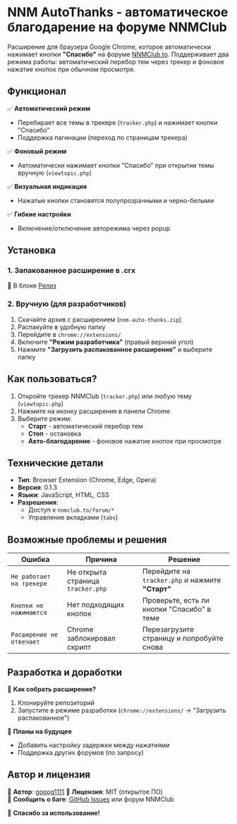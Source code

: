 # NNM AutoThanks - автоматическое благодарение на форуме NNMClub

Расширение для браузера Google Chrome, которое автоматически нажимает кнопки **"Спасибо"** на форуме [NNMClub.to](nnmclub.to). Поддерживает два режима работы: автоматический перебор тем через трекер и фоновое нажатие кнопок при обычном просмотре.

## Функционал
✅ **Автоматический режим**  
   - Перебирает все темы в трекере (`tracker.php`) и нажимает кнопки "Спасибо"  
   - Поддержка пагинации (переход по страницам трекера)  

✅ **Фоновый режим**  
   - Автоматически нажимает кнопки "Спасибо" при открытии темы вручную (`viewtopic.php`)  

✅ **Визуальная индикация**  
   - Нажатые кнопки становятся полупрозрачными и черно-белыми  

✅ **Гибкие настройки**  
   - Включение/отключение авторежима через popup  

## Установка
### 1. Запакованное расширение в .crx
📌 В блоке [Релиз](https://github.com/gooog1111/NNMAutoThanks/releases)  

### 2. Вручную (для разработчиков)
1. Скачайте архив с расширением (`nnm-auto-thanks.zip`)  
2. Распакуйте в удобную папку  
3. Перейдите в `chrome://extensions/`  
4. Включите **"Режим разработчика"** (правый верхний угол)  
5. Нажмите **"Загрузить распакованное расширение"** и выберите папку  

## Как пользоваться?
1. Откройте трекер NNMClub (`tracker.php`) или любую тему (`viewtopic.php`)  
2. Нажмите на иконку расширения в панели Chrome  
3. Выберите режим:  
   - **Старт** - автоматический перебор тем  
   - **Стоп** - остановка  
   - **Авто-благодарение** - фоновое нажатие кнопок при просмотре  

## Технические детали
- **Тип**: Browser Extension (Chrome, Edge, Opera)  
- **Версия**: 0.1.3  
- **Языки**: JavaScript, HTML, CSS  
- **Разрешения**:  
  - Доступ к `nnmclub.to/forum/*`  
  - Управление вкладками (`tabs`)  

## Возможные проблемы и решения
| Ошибка | Причина | Решение |
|--------|---------|---------|
| `Не работает на трекере` | Не открыта страница `tracker.php` | Перейдите на `tracker.php` и нажмите **"Старт"** |
| `Кнопки не нажимаются` | Нет подходящих кнопок | Проверьте, есть ли кнопки "Спасибо" в теме |
| `Расширение не отвечает` | Chrome заблокировал скрипт | Перезагрузите страницу и попробуйте снова |

## Разработка и доработки
🔧 **Как собрать расширение?**  
1. Клонируйте репозиторий  
2. Запустите в режиме разработки (`chrome://extensions/` → "Загрузить распакованное")  

📌 **Планы на будущее**  
- Добавить настройку задержки между нажатиями  
- Поддержка других форумов (по запросу)  

## Автор и лицензия
👤 **Автор**: [gooog1111](https://github.com/gooog1111) 
📜 **Лицензия**: MIT (открытое ПО)  
🐛 **Сообщить о баге**: [GitHub Issues]() или форум NNMClub  

🚀 **Спасибо за использование!**
